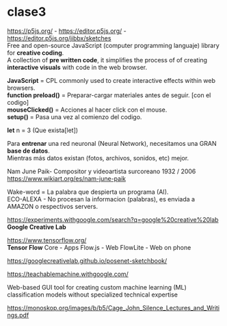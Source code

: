# clase3

<https://p5js.org/>  -  <https://editor.p5js.org/> - <https://editor.p5js.org/jibbx/sketches>  
Free and open-source JavaScript (computer programming languaje) library for **creative coding**.  
A collection of **pre written code**, it simplifies the process of of creating **interactive visuals** with code in the web browser.  
  
**JavaScript** = CPL commonly used to create interactive effects within web browsers.  
**function preload()** = Preparar-cargar materiales antes de seguir. [con el codigo]  
        **mouseClicked()** = Acciones al hacer click con el mouse.  
          **setup()** = Pasa una vez al comienzo del codigo.  

**let** n = 3 (Que exista[let])  

Para **entrenar** una red neuronal (Neural Network), necesitamos una GRAN **base de datos**.  
Mientras más datos existan (fotos, archivos, sonidos, etc) mejor.
  
Nam June Paik- Compositor y videoartista surcoreano 1932 / 2006  
<https://www.wikiart.org/es/nam-june-paik>
  
Wake-word = La palabra que despierta un programa (AI).  
ECO-ALEXA - No procesan la informacion (palabras), es enviada a AMAZON o respectivos servers.  

<https://experiments.withgoogle.com/search?q=google%20creative%20lab>  
**Google Creative Lab**  
  
<https://www.tensorflow.org/>  
**Tensor Flow** Core - Apps
                Flow.js - Web
                FlowLite - Web on phone

<https://googlecreativelab.github.io/posenet-sketchbook/>
  
<https://teachablemachine.withgoogle.com/>  

Web-based GUI tool for creating custom machine learning (ML) classification models without specialized technical expertise
  
<https://monoskop.org/images/b/b5/Cage_John_Silence_Lectures_and_Writings.pdf>  
